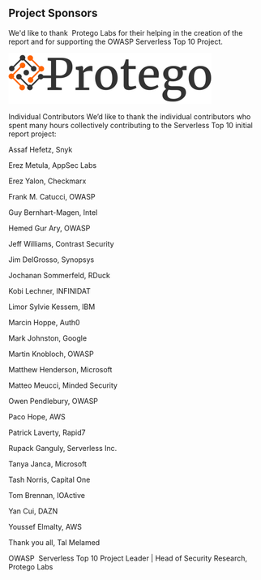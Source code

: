 ## Project Sponsors
We'd like to thank ​ Protego Labs​ for their helping in the creation of the report and for supporting the OWASP
Serverless Top 10 Project.

![protego-logo](images/0xae-acknowledgements-1.png)

Individual Contributors
We’d like to thank the individual contributors who spent many hours collectively contributing to the
Serverless Top 10 initial report project:

Assaf Hefetz, Snyk

Erez Metula, AppSec Labs

Erez Yalon, Checkmarx

Frank M. Catucci, OWASP

Guy Bernhart-Magen, Intel

Hemed Gur Ary, OWASP

Jeff Williams, Contrast Security

Jim DelGrosso, Synopsys

Jochanan Sommerfeld, RDuck

Kobi Lechner, INFINIDAT

Limor Sylvie Kessem, IBM

Marcin Hoppe, Auth0

Mark Johnston, Google

Martin Knobloch, OWASP

Matthew Henderson, Microsoft

Matteo Meucci, Minded Security

Owen Pendlebury, OWASP

Paco Hope, AWS

Patrick Laverty, Rapid7

Rupack Ganguly, Serverless Inc.

Tanya Janca, Microsoft

Tash Norris, Capital One

Tom Brennan, IOActive

Yan Cui, DAZN

Youssef Elmalty, AWS


Thank you all,
Tal Melamed

OWASP ​ Serverless Top 10​ Project Leader | Head of Security Research, Protego Labs